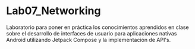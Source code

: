 # Lab07_Networking
Laboratorio para poner en práctica los conocimientos aprendidos en clase sobre el desarrollo de interfaces de usuario para aplicaciones nativas Android utilizando Jetpack Compose y la implementación de API's. 
